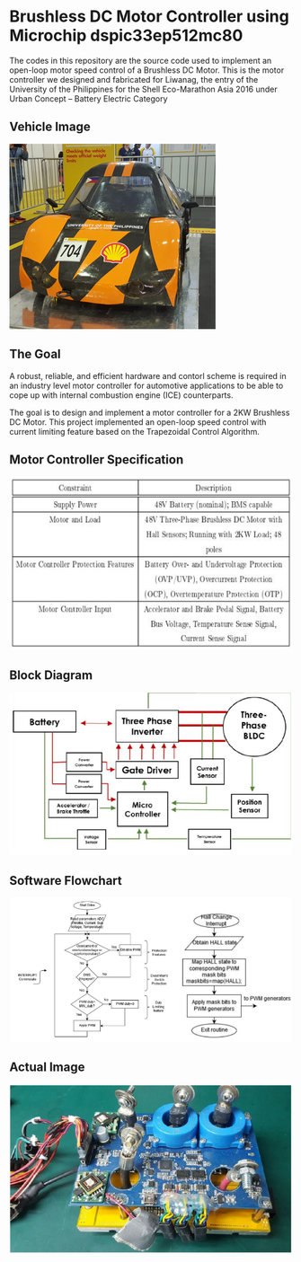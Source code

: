# Brushless DC Motor Controller using Microchip dspic33ep512mc80

The codes in this repository are the source code used to implement an open-loop motor speed control of a Brushless DC Motor. This is the motor controller we designed and fabricated for Liwanag, the entry of the University of the Philippines for the Shell Eco-Marathon Asia 2016 under Urban Concept – Battery Electric Category

## Vehicle Image
![Vehicle Image](https://raw.githubusercontent.com/nacansino/BLDCMotorController/master/docs/imgs/carimg.png)

## The Goal
A robust, reliable, and efficient hardware and contorl scheme is required in an industry level motor controller for automotive applications to be able to cope up with internal combustion engine (ICE) counterparts.

The goal is to design and implement a motor controller for a 2KW Brushless DC Motor. This project implemented an open-loop speed control with current limiting feature based on the Trapezoidal Control Algorithm.

## Motor Controller Specification
![Specification](https://raw.githubusercontent.com/nacansino/BLDCMotorController/master/docs/imgs/mcspecs.png)

## Block Diagram
![Block Diagram](https://raw.githubusercontent.com/nacansino/BLDCMotorController/master/docs/imgs/blockdiagram.png)

## Software Flowchart
![Software Flowchart](https://github.com/nacansino/BLDCMotorController/blob/master/docs/imgs/sw_flowchart.png)

## Actual Image
![Actual Image](https://raw.githubusercontent.com/nacansino/BLDCMotorController/master/docs/imgs/boardimg.png)
